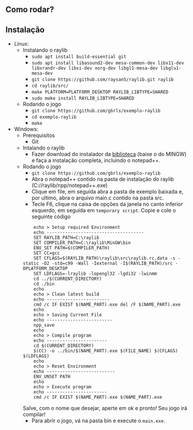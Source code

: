## Como rodar?

## Instalação
- Linux:
    - Instalando o raylib
        - `sudo apt install build-essential git`
        - `sudo apt install libasound2-dev mesa-common-dev libx11-dev libxrandr-dev libxi-dev xorg-dev libgl1-mesa-dev libglu1-mesa-dev`
        - `git clone https://github.com/raysan5/raylib.git raylib`
        - `cd raylib/src/`
        - `make PLATFORM=PLATFORM_DESKTOP RAYLIB_LIBTYPE=SHARED`
        - `sudo make install RAYLIB_LIBTYPE=SHARED`
    - Rodando o jogo
        - `git clone https://github.com/gbrls/exemplo-raylib`
        - `cd exemplo-raylib`
        - `make`
- Windows:
   - Prerequisitos
        - Git
    - Intalando o raylib
        - Fazer download do instalador da [biblioteca](https://raysan5.itch.io/raylib/purchase?popup=1) (baixe o do MINGW) e faça a instalação completa, incluindo o notepad++.
    - Rodando o jogo
        - `git clone https://github.com/gbrls/exemplo-raylib`
        - Abra o notepad++ contido na pasta de instalação do raylib (C://raylib/npp/notepad++.exe)
        - Clique em file, em seguida abra a pasta de exemplo baixada e, por ultimo, abra o arquivo main.c contido na pasta src.
        - Tecle F6, clique na caixa de opções da janela no canto inferior esquerdo, em seguida em `temporary script`. Copie e cole o seguinte código  
        ```
            echo > Setup required Environment
            echo -------------------------------------
            SET RAYLIB_PATH=C:\raylib
            SET COMPILER_PATH=C:\raylib\MinGW\bin
            ENV_SET PATH=$(COMPILER_PATH)
            SET CC=gcc
            SET CFLAGS=$(RAYLIB_PATH)\raylib\src\raylib.rc.data -s -static -O2 -std=c99 -Wall -Iexternal -I$(RAYLIB_PATH)/src -DPLATFORM_DESKTOP
            SET LDFLAGS=-lraylib -lopengl32 -lgdi32 -lwinmm
            cd ../$(CURRENT_DIRECTORY)
            cd ./bin
            echo
            echo > Clean latest build
            echo ------------------------
            cmd /c IF EXIST $(NAME_PART).exe del /F $(NAME_PART).exe
            echo
            echo > Saving Current File
            echo -------------------------
            npp_save
            echo
            echo > Compile program
            echo -----------------------
            cd $(CURRENT_DIRECTORY)
            $(CC) -o ../bin/$(NAME_PART).exe $(FILE_NAME) $(CFLAGS) $(LDFLAGS)
            echo
            echo > Reset Environment
            echo --------------------------
            ENV_UNSET PATH
            echo
            echo > Execute program
            echo -----------------------
            cmd /c IF EXIST $(NAME_PART).exe $(NAME_PART).exe
        ```  
        Salve, com o nome que desejar, aperte em ok e pronto! Seu jogo irá compilar!
        - Para abrir o jogo, vá na pasta bin e execute o `main.exe`.
